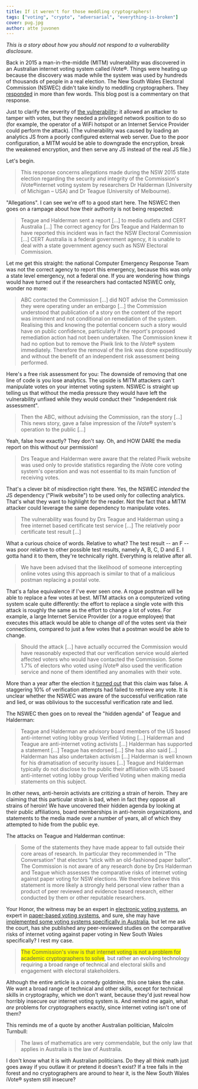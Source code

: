 ```yaml
---
title: If it weren't for those meddling cryptographers!
tags: ["voting", "crypto", "adversarial", "everything-is-broken"]
cover: pug.jpg
author: atte juvonen
---
```


_This is a story about how you should not respond to a vulnerability disclosure._

<re-img
    src="pug.jpg"
    title="Photo by Matthew Henry on Unsplash"
    href="https://unsplash.com/photos/2Ts5HnA67k8"
    >
</re-img>

Back in 2015 a man-in-the-middle (MITM) vulnerability was discovered in an Australian internet voting system called iVote®. Things 
were heating up because the discovery was made while the system was used by hundreds of thousands of people in a real election. The New South Wales Electoral Commission (NSWEC) didn't take kindly to meddling cryptographers. They <a href="https://www.elections.nsw.gov.au/About-us/Public-interest-information/iVote-reports/Response-from-the-NSW-Electoral-Commission-to-iVot" target="_blank">responded</a> in more than few words. This blog post is a commentary on that response.

Just to clarify the severity of <a href="https://en.wikipedia.org/wiki/FREAK" target="_blank">the vulnerability</a>: it allowed an attacker to tamper with votes, but they needed a privileged network position to do so (for example, the operator of a WiFi hotspot or an Internet Service Provider could perform the attack). (The vulnerability was caused by loading an analytics JS from a poorly configured external web server. Due to the poor configuration, a MITM would be able to downgrade the encryption, break the weakened encryption, and then serve any JS instead of the real JS file.)

Let's begin.

> This response concerns allegations made during the NSW 2015 state election regarding the security and integrity of the Commission's iVote®internet voting system by researchers Dr Halderman (University of Michigan – USA) and Dr Teague (University of Melbourne).

"Allegations". I can see we're off to a good start here. The NSWEC then goes on a rampage about how their authority is not being respected:

> Teague and Halderman sent a report [...] to media outlets and CERT Australia [...] The correct agency for Drs Teague and Halderman to have reported this incident was in fact the NSW Electoral Commission [...] CERT Australia is a federal government agency, it is unable to deal with a state government agency such as NSW Electoral Commission.

<re-img
    src="meme-cartman.jpg"
    title="Meme"
    meme=True
    >
</re-img>

Let me get this straight: the national Computer Emergency Response Team was not the correct agency to report this emergency, because this was only a state level emergency, not a federal one. If you are wondering how things would have turned out if the researchers had contacted NSWEC only, wonder no more:

> ABC contacted the Commission [...] did NOT advise the Commission they were operating under an embargo [...] the Commission understood that publication of a story on the content of the report was imminent and not conditional on remediation of the system. Realising this and knowing the potential concern such a story would have on public confidence, particularly if the report's proposed remediation action had not been undertaken. The Commission knew it had no option but to remove the Piwik link to the iVote® system immediately. Therefore the removal of the link was done expeditiously and without the benefit of an independent risk assessment being performed.

Here's a free risk assessment for you: The downside of removing that one line of code is you lose analytics. The upside is MITM 
attackers can't manipulate votes on your internet voting system. NSWEC is straight up telling us that without the media pressure they would have left the vulnerability unfixed while they would conduct their "independent risk assessment".

> Then the ABC, without advising the Commission, ran the story [...] This news story, gave a false impression of the iVote® system's operation to the public [...]

Yeah, false how exactly? They don't say. Oh, and HOW DARE the media report on this without our permission!

> Drs Teague and Halderman were aware that the related Piwik website was used only to provide statistics regarding the iVote core 
voting system's operation and was not essential to its main function of receiving votes.

That's a clever bit of misdirection right there. Yes, the NSWEC _intended_ the JS dependency ("Piwik website") to be used only for 
collecting analytics. That's what they want to highlight for the reader. Not the fact that a MITM attacker could leverage the same dependency to manipulate votes.

> The vulnerability was found by Drs Teague and Halderman using a free internet based certificate test service [...] The relatively poor certificate test result [...]

What a curious choice of words. Relative to what? The test result -- an F -- was poor relative to other possible test results, namely A, B, C, D and E. I gotta hand it to them, they're technically right. Everything is relative after all.

> We have been advised that the likelihood of someone intercepting online votes using this approach is similar to that of a malicious postman replacing a postal vote.

That's a false equivalence if I've ever seen one. A rogue postman will be able to replace a few votes at best. MITM attacks on a 
computerized voting system scale quite differently: the effort to replace a single vote with this attack is roughly the same as the effort to change a lot of votes. For example, a large Internet Service Provider (or a rogue employee) that executes this attack would be able to change _all_ of the votes sent via their connections, compared to just a few votes that a postman would be able to change.

> Should the attack [...] have actually occurred the Commission would have reasonably expected that our verification service would 
alerted affected voters who would have contacted the Commission. Some 1.7% of electors who voted using iVote® also used the verification service and none of them identified any anomalies with their vote.

More than a year after the election it <a href="http://www.parliament.wa.gov.au/Parliament/commit.nsf/(Evidence+Lookup+by+Com+ID)/805D229860DF8D224825817D0010CDF1/$file/Submission+9+-+University+of+Melbourne.pdf" target="_blank">turned out</a> that this claim was false. A staggering 10% of verification attempts had failed to retrieve any vote. It is unclear whether the NSWEC was aware of the successful verification rate and lied, or was oblivious to the successful verification rate and lied.

The NSWEC then goes on to reveal the "hidden agenda" of Teague and Halderman:

> Teague and Halderman are advisory board members of the US based anti-internet voting lobby group Verified Voting [...] Halderman and Teague are anti-internet voting activists [...] Halderman has supported a statement [...] Teague has endorsed [...] She has also said [...] Halderman has also undertaken activism [...] Halderman is well known for his dramatisation of security issues [...] Teague and Halderman typically do not disclose to the public their affiliation with US based anti-internet voting lobby group Verified Voting when making media statements on this subject.

In other news, anti-heroin activists are critizing a strain of heroin. They are claiming that this particular strain is bad, when in fact they oppose all strains of heroin! We have uncovered their hidden agenda by looking at their public affiliations, board memberships in anti-heroin organizations, and statements to the media made over a number of years, all of which they attempted to hide from the public eye.

The attacks on Teague and Halderman continue:

> Some of the statements they have made appear to fall outside their core areas of research. In particular they recommended in "The Conversation" that electors "stick with an old-fashioned paper ballot". The Commission is not aware of any research done by Drs Halderman and Teague which assesses the comparative risks of internet voting against paper voting for NSW elections. We therefore believe this statement is more likely a strongly held personal view rather than a product of peer reviewed and evidence based research, either conducted by them or other reputable researchers.

Your Honor, the witness may be an expert in <a href="https://www.researchgate.net/profile/Peter_Ryan7/publication/228822923_Pretty_Good_Democracy/links/09e41506482dc48b99000000/Pretty-Good-Democracy.pdf" target="_blank">electronic voting systems</a>, an expert in <a href="https://arxiv.org/pdf/1404.6822.pdf" target="_blank">paper-based voting systems</a>, and sure, she may have <a href="https://www.usenix.org/system/files/conference/evtwote12/evtwote12-final9_0.pdf" target="_blank">implemented some voting systems specifically in Australia</a>, but let me ask the court, has she published any peer-reviewed studies on the comparative risks of internet voting against paper voting in New South Wales specifically? I rest my case.

> <mark style="color: #666">The Commission's view is that internet voting is not a problem for academic cryptographers to solve</mark>, but rather an evolving technology requiring a broad range of technical and electoral skills and engagement with electoral stakeholders.

Although the entire article is a comedy goldmine, this one takes the cake. We want a broad range of technical and other skills, except for technical skills in cryptography, which we don't want, because they'd just reveal how horribly insecure our internet voting system is. And remind me again, what _are_ problems for cryptographers exactly, since internet voting isn't one of them?

<re-img
    src="meme-meddling.jpg"
    title="Meme"
    meme=True
    >
</re-img>

This reminds me of a quote by another Australian politician, Malcolm Turnbull:

> The laws of mathematics are very commendable, but the only law that applies in Australia is the law of Australia.

I don't know what it is with Australian politicians. Do they all think math just goes away if you outlaw it or pretend it doesn't exist? If a tree falls in the forest and no cryptographers are around to hear it, is the New South Wales iVote® system still insecure?